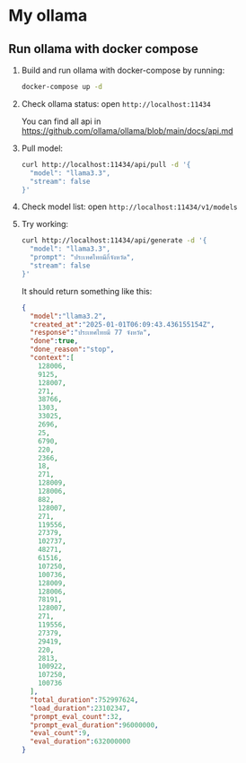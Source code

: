 # My ollama

## Run ollama with docker compose

  1. Build and run ollama with docker-compose by running:

     ```sh
     docker-compose up -d
     ```

  2. Check ollama status: open `http://localhost:11434`

     You can find all api in <https://github.com/ollama/ollama/blob/main/docs/api.md>
  3. Pull model:

     ```sh
     curl http://localhost:11434/api/pull -d '{
       "model": "llama3.3",
       "stream": false
     }'
     ```

  4. Check model list: open `http://localhost:11434/v1/models`
  5. Try working:

     ```sh
     curl http://localhost:11434/api/generate -d '{
       "model": "llama3.3",
       "prompt": "ประเทศไทยมีกี่จังหวัด",
       "stream": false
     }'
     ```

     It should return something like this:

     ```json
     {
       "model":"llama3.2",
       "created_at":"2025-01-01T06:09:43.436155154Z",
       "response":"ประเทศไทยมี 77 จังหวัด",
       "done":true,
       "done_reason":"stop",
       "context":[
         128006,
         9125,
         128007,
         271,
         38766,
         1303,
         33025,
         2696,
         25,
         6790,
         220,
         2366,
         18,
         271,
         128009,
         128006,
         882,
         128007,
         271,
         119556,
         27379,
         102737,
         48271,
         61516,
         107250,
         100736,
         128009,
         128006,
         78191,
         128007,
         271,
         119556,
         27379,
         29419,
         220,
         2813,
         100922,
         107250,
         100736
       ],
       "total_duration":752997624,
       "load_duration":23102347,
       "prompt_eval_count":32,
       "prompt_eval_duration":96000000,
       "eval_count":9,
       "eval_duration":632000000
     }
     ```
